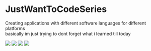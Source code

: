 # JustWantToCodeSeries
Creating applications with different software languages for different platforms  
basically im just trying to dont forget what i learned till today


![](https://img.shields.io/badge/CSharp-123613?style=for-the-badge)
![](https://img.shields.io/badge/Java-123613?style=for-the-badge)
![](https://img.shields.io/badge/JavaScript-123613?style=for-the-badge)
![](https://img.shields.io/badge/Python-123613?style=for-the-badge)
	
